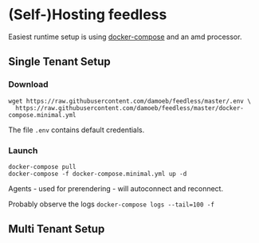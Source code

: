 # (Self-)Hosting feedless

Easiest runtime setup is using [docker-compose](https://docs.docker.com/compose/install/linux/) and an amd processor.

## Single Tenant Setup

### Download
```shell
wget https://raw.githubusercontent.com/damoeb/feedless/master/.env \
  https://raw.githubusercontent.com/damoeb/feedless/master/docker-compose.minimal.yml 
```
The file `.env` contains default credentials.

### Launch
```shell
docker-compose pull
docker-compose -f docker-compose.minimal.yml up -d
```

Agents - used for prerendering - will autoconnect and reconnect.

Probably observe the logs `docker-compose logs --tail=100 -f`

## Multi Tenant Setup
